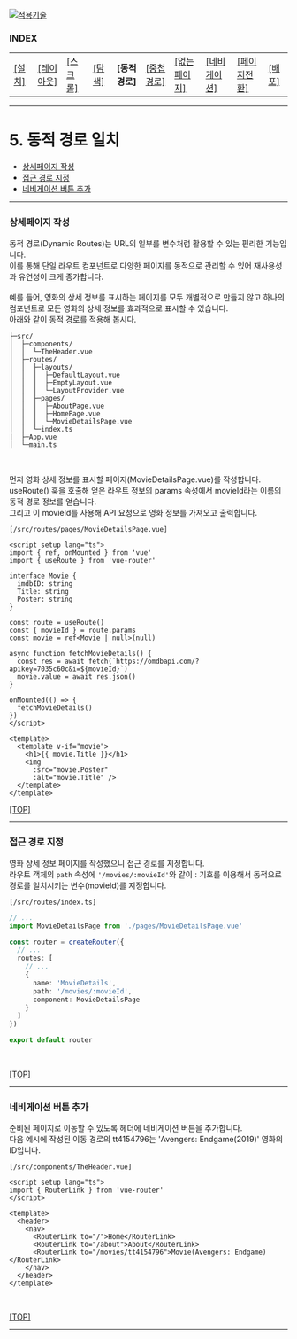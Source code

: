 [vuejs]: readme.md
[![적용기술](https://skillicons.dev/icons?i=vue,vercel,ts,vscode)][vuejs]

### INDEX

<table>
  <tr>
    <td><a href="sect_01.md"> [설치]        </a></td>
    <td><a href="sect_02.md"> [레이아웃]    </a></td>
    <td><a href="sect_03.md"> [스크롤]      </a></td>
    <td><a href="sect_04.md"> [탐색]        </a></td>
    <td><b href="sect_05.md"> [동적경로]    </b></td>
    <td><a href="sect_06.md"> [중첩경로]     </a></td>
    <td><a href="sect_07.md"> [없는페이지]    </a></td>  
    <td><a href="sect_08.md"> [네비게이션]   </a></td>  
    <td><a href="sect_09.md"> [페이지전환]   </a></td>  
    <td><a href="sect_10.md"> [배포]        </a></td>  
  </tr>
</table>

---
# 5. 동적 경로 일치
- [상세페이지 작성](#상세페이지-작성) 
- [접근 경로 지정](#접근-경로-지정)
- [네비게이션 버튼 추가](#네비게이션-버튼-추가)

---
### 상세페이지 작성

동적 경로(Dynamic Routes)는 URL의 일부를 변수처럼 활용할 수 있는 편리한 기능입니다.<br/>
이를 통해 단일 라우트 컴포넌트로 다양한 페이지를 동적으로 관리할 수 있어 재사용성과 유연성이 크게 증가합니다.<br/>
<br/>
예를 들어, 영화의 상세 정보를 표시하는 페이지를 모두 개별적으로 만들지 않고 하나의 컴포넌트로 모든 영화의 상세 정보를 효과적으로 표시할 수 있습니다.<br/>
아래와 같이 동적 경로를 적용해 봅시다.<br/>

```shell
├─src/
│  ├─components/
│  │  └─TheHeader.vue
│  ├─routes/
│  │  ├─layouts/
│  │  │  ├─DefaultLayout.vue
│  │  │  ├─EmptyLayout.vue
│  │  │  └─LayoutProvider.vue
│  │  ├─pages/
│  │  │  ├─AboutPage.vue
│  │  │  ├─HomePage.vue
│  │  │  └─MovieDetailsPage.vue
│  │  └─index.ts
|  ├─App.vue
│  └─main.ts
```
<br/>

먼저 영화 상세 정보를 표시할 페이지(MovieDetailsPage.vue)를 작성합니다.<br/>
useRoute() 훅을 호출해 얻은 라우트 정보의 params 속성에서 movieId라는 이름의 동적 경로 정보를 얻습니다.<br/>
그리고 이 movieId를 사용해 API 요청으로 영화 정보를 가져오고 출력합니다.<br/>

`[/src/routes/pages/MovieDetailsPage.vue]`
```vue
<script setup lang="ts">
import { ref, onMounted } from 'vue'
import { useRoute } from 'vue-router'

interface Movie {
  imdbID: string
  Title: string
  Poster: string
}

const route = useRoute()
const { movieId } = route.params
const movie = ref<Movie | null>(null)

async function fetchMovieDetails() {
  const res = await fetch(`https://omdbapi.com/?apikey=7035c60c&i=${movieId}`)
  movie.value = await res.json()
}

onMounted(() => {
  fetchMovieDetails()
})
</script>

<template>
  <template v-if="movie">
    <h1>{{ movie.Title }}</h1>
    <img
      :src="movie.Poster"
      :alt="movie.Title" />
  </template>
</template>
```

[[TOP]](#index)

---
### 접근 경로 지정

영화 상세 정보 페이지를 작성했으니 접근 경로를 지정합니다.<br/>
라우트 객체의 `path` 속성에 `'/movies/:movieId'`와 같이 : 기호를 이용해서 동적으로 경로를 일치시키는 변수(movieId)를 지정합니다.<br/>

`[/src/routes/index.ts]`
```ts
// ...
import MovieDetailsPage from './pages/MovieDetailsPage.vue'

const router = createRouter({
  // ...
  routes: [
    // ...
    {
      name: 'MovieDetails',
      path: '/movies/:movieId',
      component: MovieDetailsPage
    }
  ]
})

export default router
```
<br/>

[[TOP]](#index)

---
### 네비게이션 버튼 추가

준비된 페이지로 이동할 수 있도록 헤더에 네비게이션 버튼을 추가합니다.<br/>
다음 예시에 작성된 이동 경로의 tt4154796는 'Avengers: Endgame(2019)' 영화의 ID입니다.<br/>

`[/src/components/TheHeader.vue]`
```vue
<script setup lang="ts">
import { RouterLink } from 'vue-router'
</script>

<template>
  <header>
    <nav>
      <RouterLink to="/">Home</RouterLink>
      <RouterLink to="/about">About</RouterLink>
      <RouterLink to="/movies/tt4154796">Movie(Avengers: Endgame)</RouterLink>
    </nav>
  </header>
</template>
```
<br/>

[[TOP]](#index)

---